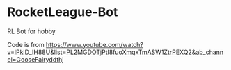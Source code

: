 # RocketLeague-Bot
RL Bot for hobby

Code is from https://www.youtube.com/watch?v=lPkID_IH88U&list=PL2MGDOTjPtl8fuoXmqxTmASW1ZtrPEXQ2&ab_channel=GooseFairyddthj
